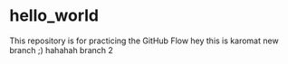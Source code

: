 # hello_world
This repository is for practicing the GitHub Flow
hey this is karomat
new branch ;)
hahahah branch 2 
